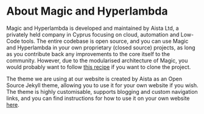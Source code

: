 
# About Magic and Hyperlambda

Magic and Hyperlambda is developed and maintained by Aista Ltd, a privately held company in Cyprus focusing
on cloud, automation and Low-Code tools. The entire codebase is open source, and
you can use Magic and Hyperlambda in your own proprietary (closed source) projects, as long as you
contribute back any improvements to the core itself to the community. However, due to the modularised
architecture of Magic, you would probably want to follow [this recipe](/documentation/magic.clone/)
if you want to clone the project.

The theme we are using at our website is created by Aista as an Open Source Jekyll theme, allowing
you to use it for your own website if you wish. The theme is highly customisable, supports blogging
and custom navigation links, and you can find instructions for how to use it on your
own website [here](https://github.com/polterguy/aista-jekyll).
